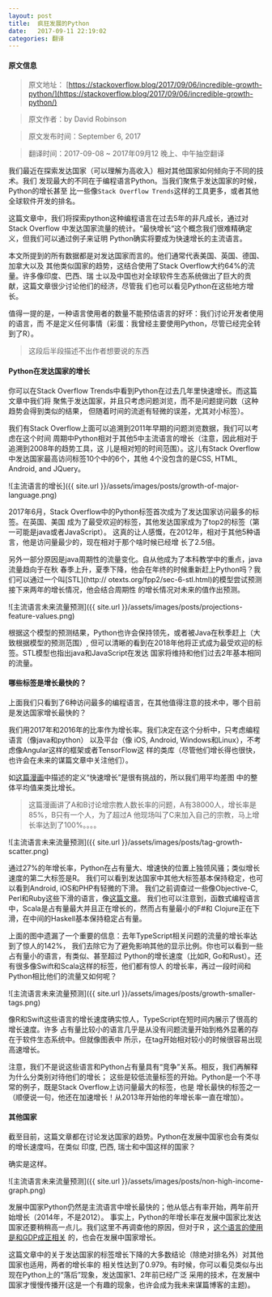 ```yaml
---
layout: post
title:  疯狂发展的Python
date:   2017-09-11 22:19:02
categories: 翻译
---
```

#### 原文信息

>原文地址： [https://stackoverflow.blog/2017/09/06/incredible-growth-python/](https://stackoverflow.blog/2017/09/06/incredible-growth-python/)

>原文作者：by David Robinson

>原文发布时间：September 6, 2017

>翻译时间：2017-09-08 ~ 2017年09月12 晚上、中午抽空翻译

我们最近在探索发达国家（可以理解为高收入）相对其他国家如何倾向于不同的技术。我们
发现最大的不同在于编程语言Python。当我们聚焦于发达国家的时候，Python的增长甚至
比一些像`Stack Overflow Trends`这样的工具更多，或者其他全球软件开发的排名。

这篇文章中，我们将探索python这种编程语言在过去5年的非凡成长，通过对Stack Overflow
中发达国家流量的统计。“最快增长“这个概念我们很难精确定义，但我们可以通过例子来证明
Python确实将要成为快速增长的主流语言。

本文所提到的所有数据都是对发达国家而言的。他们通常代表美国、英国、德国、加拿大以及
其他类似国家的趋势，这结合使用了Stack Overflow大约64%的流量。许多像印度、巴西、瑞
士以及中国也对全球软件生态系统做出了巨大的贡献，这篇文章很少讨论他们的经济，尽管我
们也可以看见Python在这些地方增长。

值得一提的是，一种语言使用者的数量不能预估语言的好坏：我们讨论开发者使用的语言，而
不是定义任何事情（彩蛋：我曾经主要使用Python，尽管已经完全转到了R）。

> 这段后半段描述不出作者想要说的东西

#### Python在发达国家的增长
你可以在Stack Overflow Trends中看到Python在过去几年里快速增长。而这篇文章中我们将
聚焦于发达国家，并且只考虑问题浏览，而不是问题提问数（这种趋势会得到类似的结果，
但随着时间的流逝有轻微的误差，尤其对小标签）。

我们有Stack Overflow上面可以追溯到2011年早期的问题浏览数据，我们可以考虑在这个时间
周期中Python相对于其他5中主流语言的增长（注意，因此相对于追溯到2008年的趋势工具，这
儿是相对短的时间范围）。这儿有Stack Overflow中发达国家最高访问标签10个中的6个，其他
4个没包含的是CSS, HTML, Android, and JQuery。

![主流语言的增长]({{ site.url }}/assets/images/posts/growth-of-major-language.png)

2017年6月，Stack Overflow中的Python标签首次成为了发达国家访问最多的标签。在英国、美国
成为了最受欢迎的标签，其他发达国家成为了top2的标签（第一可能是java或者JavaScript）。
这真的让人感慨，在2012年，相对于其他5种语言，他是访问量最少的，现在相对于那个啥时候已经增
长了2.5倍。

另外一部分原因是java周期性的流量变化。自从他成为了本科教学中的重点，java流量趋向于在秋
春季上升，夏季下降，他会在年终的时候重新赶上Python吗？我们可以通过一个叫[STL](http://
otexts.org/fpp2/sec-6-stl.html)的模型尝试预测接下来两年的增长情况，他会结合周期性
的增长情况对未来的值作出预测。

![主流语言未来流量预测]({{ site.url }}/assets/images/posts/projections-feature-values.png)

根据这个模型的预测结果，Python也许会保持领先，或者被Java在秋季赶上（大致根据模型的预测范围）,
但可以清晰的看到在2018年他将正式成为最受欢迎的标签。STL模型也指出java和JavaScript在发达
国家将维持和他们过去2年基本相同的流量。

#### 哪些标签是增长最快的？
上面我们只看到了6种访问最多的编程语言，在其他值得注意的技术中，哪个目前是发达国家增长最快的？

我们用2017年和2016年的比率作为增长率。我们决定在这个分析中，只考虑编程语言（像java和python）
以及平台（像 iOS, Android, Windows和Linux），不考虑像Angular这样的框架或者TensorFlow这
样的类库（尽管他们增长得也很快，也许会在未来的谋篇文章中关注他们）。

如[这篇漫画](https://xkcd.com/1102/)中描述的定义“快速增长”是很有挑战的，所以我们用平均差图
中的整体平均值来类比增长。

> 这篇漫画讲了A和B讨论增宗教人数长率的问题，A有38000人，增长率是85%，B只有一个人，为了超过A
> 他现场叫了C来加入自己的宗教，马上增长率达到了100%。。。。

![主流语言未来流量预测]({{ site.url }}/assets/images/posts/tag-growth-scatter.png)

通过27%的年增长率，Python在占有量大、增速快的位置上独领风骚；类似增长速度的第二大标签是R。
我们可以看到发达国家中其他大标签基本保持稳定，也可以看到Android, iOS和PHP有轻微的下滑。
我们之前调查过一些像Objective-C, Perl和Ruby这些下滑的语言，像[这篇文章](https://stackoverflow.blog/2017/08/01/flash-dead-technologies-might-next/?utm_source=so-owned&utm_medium=blog&utm_campaign=gen-blog&utm_content=blog-link&utm_term=incredible-growth-python)。
我们也可以注意到，函数式编程语言中，Scala是占有量最大并且正在增长的，然而占有量最小的F#和
Clojure正在下滑，在中间的Haskell基本保持稳定占有量。

上面的图中遗漏了一个重要的信息：去年TypeScript相关问题的流量的增长率达到了惊人的142%，
我们去除它为了避免影响其他的显示比例。你也可以看到一些占有量小的语言，有类似、甚至超过
Python的增长速度（比如R, Go和Rust）。还有很多像Swift和Scala这样的标签，他们都有惊人
的增长率，再过一段时间和Python相比他们的流量又如何呢？

![主流语言未来流量预测]({{ site.url }}/assets/images/posts/growth-smaller-tags.png)

像R和Swift这些语言的增长速度确实惊人，TypeScript在短时间内展示了很高的增长速度。许多
占有量比较小的语言几乎是从没有问题流量开始到格外显著的存在于软件生态系统中。但就像图表中
所示，在tag开始相对较小的时候很容易出现高速增长。

注意，我们不是说这些语言和Python占有量具有“竞争”关系。相反，我们再解释为什么分类别对待他们的增长；
这些是较低流量标签的开始。Python是一个不寻常的例子，既是Stack Overflow上访问量最大的标签，也是
增长最快的标签之一（顺便说一句，他还在加速增长！从2013年开始他的年增长率一直在增加）。

#### 其他国家
截至目前，这篇文章都在讨论发达国家的趋势。Python在发展中国家也会有类似的增长速度吗，在类似
印度, 巴西, 瑞士和中国这样的国家？

确实是这样。

![主流语言未来流量预测]({{ site.url }}/assets/images/posts/non-high-income-graph.png)

发展中国家Python仍然是主流语言中增长最快的；他从低占有率开始，两年前开始增长（2014年，不是2012）。
事实上，Python的年增长率在发展中国家比发达国家还要稍稍高一点儿。我们这里不再调查他的原因，但对于R
，[这个语言的使用是和GDP成正相关](https://stackoverflow.blog/2017/08/29/tale-two-industries-programming-languages-differ-wealthy-developing-countries/?utm_source=so-owned&utm_medium=blog&utm_campaign=gen-blog&utm_content=blog-link&utm_term=incredible-growth-python)
的，也会在发展中国家增长。

这篇文章中的关于发达国家的标签增长下降的大多数结论（除绝对排名外）对其他国家也适用，两者的增长率的
相关性达到了0.979。有时候，你可以看见类似与出现在Python上的“落后”现象，发达国家1、2年前已经广泛
采用的技术，在发展中国家才慢慢传播开(这是一个有趣的现象，也许会成为我未来谋篇博客的主题)。
